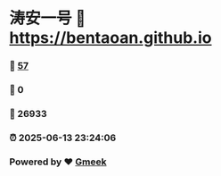 # 涛安一号 :link: https://bentaoan.github.io 
### :page_facing_up: [57](https://bentaoan.github.io/tag.html) 
### :speech_balloon: 0 
### :hibiscus: 26933 
### :alarm_clock: 2025-06-13 23:24:06 
### Powered by :heart: [Gmeek](https://github.com/Meekdai/Gmeek)
